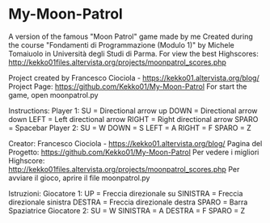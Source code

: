 # My-Moon-Patrol
A version of the famous "Moon Patrol" game made by me Created during the course "Fondamenti di Programmazione (Modulo 1)" by Michele Tomaiuolo in Università degli Studi di Parma. For view the best Highscores: http://kekko01files.altervista.org/projects/moonpatrol_scores.php

Project created by Francesco Ciociola - https://kekko01.altervista.org/blog/
Project Page: https://github.com/Kekko01/My-Moon-Patrol
For start the game, open moonpatrol.py

Instructions:
Player 1:
SU = Directional arrow up
DOWN = Directional arrow down
LEFT = Left directional arrow
RIGHT = Right directional arrow
SPARO = Spacebar
Player 2:
SU = W
DOWN = S
LEFT = A
RIGHT = F
SPARO = Z


Creator: Francesco Ciociola - https://kekko01.altervista.org/blog/
Pagina del Progetto: https://github.com/Kekko01/My-Moon-Patrol
Per vedere i migliori Highscore: http://kekko01files.altervista.org/projects/moonpatrol_scores.php
Per avviare il gioco, aprire il file moonpatrol.py

Istruzioni:
Giocatore 1:
UP = Freccia direzionale su
SINISTRA = Freccia direzionale sinistra
DESTRA = Freccia direzionale destra
SPARO = Barra Spaziatrice
Giocatore 2:
SU = W
SINISTRA = A
DESTRA = F
SPARO = Z
